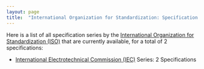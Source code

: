 ```yaml
---
layout: page
title:  "International Organization for Standardization: Specification Series"
---
```


Here is a list of all specification series by the [International Organization for Standardization (ISO)](http://www.iso.org/) that are currently available, for a total of 2 specifications:

  * [International Electrotechnical Commission (IEC)](IEC) Series: 2 Specifications
